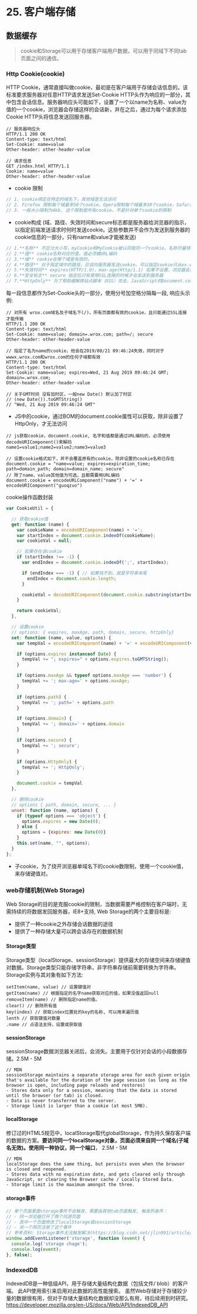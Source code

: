 # 25. 客户端存储

## 数据缓存
> cookie和Storage可以用于存储客户端用户数据，可以用于同域下不同tab页面之间的通信。
### Http Cookie(cookie)
HTTP Cookie，通常直接叫做cookie，最初是在客户端用于存储会话信息的。该标准要求服务器对任意HTTP请求发送Set-Cookie HTTP头作为响应的一部分，其中包含会话信息。服务器响应头可能如下，设置了一个以name为名称、value为值的一个cookie，浏览器会存储这样的会话新，并在之后，通过为每个请求添加Cookie HTTP头将信息发送回服务器。
```
// 服务器响应头
HTTP/1.1 200 OK
Content-type: text/html
Set-Cookie: name=value
Other-header: other-header-value

// 请求信息
GET /index.html HTTP/1.1
Cookie: name=value
Other-header: other-header-value
```
- cookie 限制
```js
// 1. cookie绑定在特定的域名下，其他域是无法访问
// 2. Firefox 限制每个域最多50个cookie，Opera限制每个域最多30个cookie，Safari和chrome没有这方面的限制，不要超过限制，否则之前的cookie可能会被删除。
// 3. 一般大小限制为4kb, 这个限制是所有cookie，不是针对单个cookie的限制
```

- cookie构成 (域、路径、失效时间和secure标志都是服务器给浏览器的指示，以指定前端发送请求时何时发送cookie。这些参数并不会作为发送到服务器的cookie信息的一部分，只有name和value才能被发送)
```js
// 1.**名称** 不区分大小写，myCookie和MyCookie被认同是同一个cookie。名称尽量特殊点，防止其他子域设置了相同的cookie，导致异常，名称必须被URL编码
// 2.**值** cookie名称对应的值，值必须被URL编码
// 3.**域** cookie在哪个域是有效的，
// 4.**路径** 对于指定域中的路径，应该向服务器发送cookie、可以指定cookie只从xx.com/books/中才能访问，那么 xx.com的页面就不会发送cookie信息，即使请求都是来自同一个域
// 5.**失效时间** expires(HTTP/1.0)、max-age(Http/1.1) 如果不设置，浏览器会话结束即删除所有cookie，也可以自己设置删除事件。expires值为GMT格式的日期，如果设置为以前的时间，会立即删除，max-age为有效期，单位秒。expires和max-age: https://blog.csdn.net/yingzizizizizizzz/article/details/81347719
// 6.**安全标志** secure 指定后只有使用SSL连接的时候才会发送到服务器 
// 7.**HttpOnly** 为了帮助缓解跨站点脚本（XSS）攻击，JavaScript的Document.cookie API无法访问HttpOnly cookie; 它们只被发送到服务器。 例如，持久化服务器端会话的cookie不需要可用于JavaScript，并且应设置HttpOnly标志。
```
每一段信息都作为Set-Cookie头的一部分，使用分号加空格分隔每一段, 响应头示例:
```
// 对所有 wrox.com域名及子域名下(/)，所有页面都有效的cookie，且只能通过SSL连接才能传输
HTTP/1.1 200 OK
Content-type: text/html
Set-Cookie: name=value; domain=.wrox.com; path=/; secure
Other-header: other-header-value

// 指定了名为name的cookie，他会在2019/08/21 09:46:24失效，同时对于wwwx.wrox.com和wrox.com的任何子域都有效
HTTP/1.1 200 OK
Content-type: text/html
Set-Cookie: name=value; expires=Wed, 21 Aug 2019 09:46:24 GMT; domain=.wrox.com;
Other-header: other-header-value

// 关于GMT时间 没有加时区，一般new Date() 默认加了时区
// (new Date()).toGMTString()
// "Wed, 21 Aug 2019 09:46:24 GMT"
```

- JS中的cookie，通过BOM的document.cookie属性可以获取，除非设置了HttpOnly，才无法访问
```
// js获取cookie，document.cookie, 名字和值都是通过URL编码的，必须使用decodeURIComponent()来解码
name1=value1;name2=value2;name3=value3

// 设置cookie格式如下，并不会覆盖原有的cookie，除非设置的cookie名称已存在
document.cookie = "name=value; expires=expiration_time; path=domain_path; domain=domain_name; secure"
// 除了name、value其他值为可选，且都需要用URL编码
document.cookie = encodeURLComponent("name") + '=' + encodeURIComponent("guoqzuo")
```
cookie操作函数封装
```js
var CookieUtil = {

  // 获取cookie值
  get: function (name) {
    var cookieName = encodeURIComponent(name) + '=';
    var startIndex = document.cookie.indexOf(cookieName);
    var cookieVal = null;

    // 如果存在该cookie
    if (startIndex !== -1) {
      var endIndex = document.cookie.indexOf(';', startIndex);

      if (endIndex === -1) { // 如果找不到，就是字符串末尾
        endIndex = document.cookie.length;
      }

      cookieVal = decodeURIComponent(document.cookie.substring(startIndex + cookieName.length, endIndex));
    }

    return cookieVal;
  },

  // 设置cookie
  // options: { expires, maxAge, path, domain, secure, httpOnly}
  set: function (name, value, options) {
    var tempVal = encodeURIComponent(name) + '=' + encodeURIComponent(value);

    if (options.expires instanceof Date) {
      tempVal += "; expires=" + options.expires.toGMTString();
    }

    if (options.maxAge && typeof options.maxAge === 'number') {
      tempVal += '; max-age=' + options.maxAge;
    }

    if (options.path) {
      tempVal += '; path=' + options.path
    }

    if (options.domain) {
      tempVal += '; domain=' + options.domain
    }

    if (options.secure) {
      tempVal += '; secure';
    }

    if (options.HttpOnly) {
      tempVal += '; HttpOnly';
    }

    document.cookie = tempVal
  },

  // 删除cookie
  // options { path, domain, secure, ... }
  unset: function (name, options) {
    if (typeof options === 'object') {
      options.expires = new Date(0);
    } else {
      options = {expires: new Date(0)}
    }
    this.set(name, "", options);
  }
};
```
- 子cookie，为了绕开浏览器单域名下的cookie数限制，使用一个cookie值，来存储键值对。

### web存储机制(Web Storage)
Web Storage的目的是克服cookie的限制，当数据需要严格控制在客户端时，无需持续的将数据发回服务器，IE8+支持, Web Storage的两个主要目标是:
- 提供了一种cookie之外存储会话数据的途径
- 提供了一种存储大量可以跨会话存在的数据机制
#### Storage类型
Storage类型（localStorage、sessionStorage）提供最大的存储空间来存储键值对数据。Storage类型只能存储字符串，非字符串存储前需要转换为字符串。Storage实例与其对象有如下方法:
```
setItem(name, value) // 设置键值对
getItem(name) // 根据指定的名字name获取对应的值，如果没值返回null
removeItem(name) // 删除指定name的值。
clear() // 删除所有值
key(index) // 获取index位置处的key的名称, 可以用来遍历值
lenth // 获取键值对数量
.name // 点语法支持，设置或获取值
```
#### sessionStorage
sessionStorage数据浏览器关闭后，会消失。主要用于仅针对会话的小段数据存储。2.5M - 5M
```
// MDN
sessionStorage maintains a separate storage area for each given origin that's available for the duration of the page session (as long as the browser is open, including page reloads and restores)
- Stores data only for a session, meaning that the data is stored until the browser (or tab) is closed.
- Data is never transferred to the server.
- Storage limit is larger than a cookie (at most 5MB).
```
#### localStorage
修订过的HTML5规范中，localStorage取代globalStorage，作为持久保存客户端的数据的方案。**要访问同一个localStorage对象，页面必须来自同一个域名(子域名无效)。使用同一种协议，同一个端口**， 2.5M - 5M
```
// MDN
localStorage does the same thing, but persists even when the browser is closed and reopened.
- Stores data with no expiration date, and gets cleared only through JavaScript, or clearing the Browser cache / Locally Stored Data.
- Storage limit is the maximum amongst the three.
```

#### storage事件
```js
// 单个页面里面storage事件不会触发，需要由其他tab页面触发, 触发的条件：
// - 同一浏览器打开了两个同源页面
// - 其中一个页面修改了localStorage或sessionStorage
// - 另一个网页注册了这个事件
// 参考资料: Storage事件无法触发解决(https://blog.csdn.net/jlin991/article/details/55855524)
window.addEventListener('storage', function (event) {
  console.log('storage chage');
  console.log(event);
}, false);
```

### IndexedDB
IndexedDB是一种低级API，用于存储大量结构化数据（包括文件/ blob）的客户端。 此API使用索引来启用对此数据的高性能搜索。 虽然Web存储对于存储较少量的数据很有用，但对于存储大量结构化数据却没那么有用，待后续用到时研究。
https://developer.mozilla.org/en-US/docs/Web/API/IndexedDB_API

